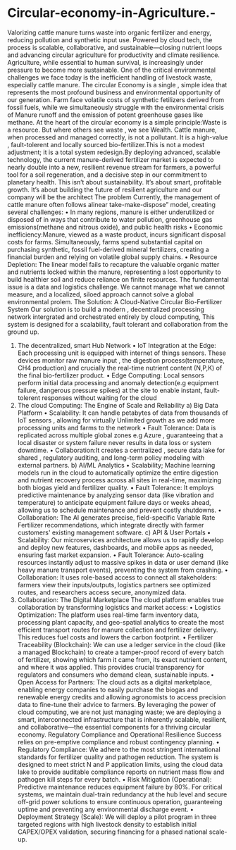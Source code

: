 # Circular-economy-in-Agriculture.-
Valorizing cattle manure turns waste into organic fertilizer and energy, reducing pollution and synthetic input use. Powered by cloud tech, the process is scalable, collaborative, and sustainable—closing nutrient loops and advancing circular agriculture for productivity and climate resilience.
Agriculture, while essential to human survival, is increasingly under pressure to become more sustainable. One of the critical environmental challenges we face today is the inefficient handling of livestock waste, especially cattle manure.
The circular Economy is a single , simple idea that represents the most profound business and environmental opportunity of our generation.
Farm face volatile costs of synthetic fetilizers derived from fossil fuels, while we simultaneously struggle with the environmental crisis of Manure runoff and the emission of potent greenhouse gases like methane. 
At the heart of the circular economy is a simple principle:Waste is a resource. But where others see waste , we see Wealth.
Cattle manure, when processed and managed correctly, is  not a pollutant. It is a high-value , fault-tolerent and locally sourced bio-fertilizer.This is not a modest adjustment; it is a total system redesign.By deploying advanced, scalable technology, the current manure-derived fertilizer market is expected to nearly double into a new, resilient revenue stream for farmers, a powerful tool for a soil regeneration, and a decisive step in our commitment to planetary health.
This isn’t about sustainability. It’s about smart, profitable growth. It’s about building the future of resilient agriculture and our company will be the architect
The problem
Currently, the management of cattle manure often follows alinear take-make-dispose” model, creating several challenges:
•	In many regions, manure is either underutilized or disposed of in ways that contribute to water pollution, greenhouse gas emissions(methane and nitrous oxide), and public health risks
•	Economic inefficiency:Manure, viewed as a waste product, incurs significant disposal costs for farms. Simultaneously, farms spend substantial capital on purchasing synthetic, fossil fuel-derived mineral fertilizers, creating a financial burden and relying on volatile global supply chains.
•	Resource Depletion: The linear model fails to recapture the valuable organic matter and nutrients locked within the manure, representing a lost opportunity to build healthier soil and reduce reliance on finite resources.
The fundamental issue is a data and logistics challenge. We cannot manage what we cannot measure, and a localized, siloed approach cannot solve a global environmental prolem.
The Solution: A Cloud-Native Circular Bio-Fertilizer System
Our solution is to build a modern , decentralized processing network intergrated and orchestrated entirely by cloud computing, This system is designed for a scalability, fault tolerant and collaboration from the ground up.
1.	The decentralized, smart Hub Network
•	IoT Integration at the Edge: Each processing unit is equipped with internet of things sensors. These devices monitor raw manure input , the digestion process(temperature, CH4 production) and crucially the real-time nutrient content (N,P,K) of the final bio-fertilizer product.
•	Edge Computing: Local sensors perform initial data processing and anomaly detection(e.g equipment failure, dangerous pressure spikes) at the site to enable instant, fault-tolerent responses without waiting for the cloud 
2.	The cloud Computing: The Engine of Scale and Reliability
a)	Big Data Platform 
•	Scalability: It can handle petabytes of data from thousands of IoT sensors , allowing for virtually Unlimited growth as we add more processing units and farms to the network
•	Fault Tolerance: Data is replicated across multiple global zones e.g Azure , guaranteeing that a local disaster or system failure never results in data loss or system downtime.
•	Collaboration:It creates a centralized , secure data lake for shared , regulatory auditing, and long-term policy modeling with external partners.
b)	AI/ML Analytics
•	Scalability; Machine learning models run in the cloud to automatically optimize the entire digestion and nutrient recovery process across all sites in real-time, maximizing both biogas yield and fertilizer quality.
•	Fault Tolerance: It employs predictive maintenance by analyzing sensor data (like vibration and temperature) to anticipate equipment failure days or weeks ahead, allowing us to schedule maintenance and prevent costly shutdowns.
•	Collaboration: The AI generates precise, field-specific Variable Rate Fertilizer recommendations, which integrate directly with farmer customers' existing management software.
c)	API & User Portals
•	Scalability: Our microservices architecture allows us to rapidly develop and deploy new features, dashboards, and mobile apps as needed, ensuring fast market expansion.
•	Fault Tolerance: Auto-scaling resources instantly adjust to massive spikes in data or user demand (like heavy manure transport events), preventing the system from crashing.
•	Collaboration: It uses role-based access to connect all stakeholders: farmers view their inputs/outputs, logistics partners see optimized routes, and researchers access secure, anonymized data.
3.	Collaboration: The Digital Marketplace
The cloud platform enables true collaboration by transforming logistics and market access:
•	Logistics Optimization: The platform uses real-time farm inventory data, processing plant capacity, and geo-spatial analytics to create the most efficient transport routes for manure collection and fertilizer delivery. This reduces fuel costs and lowers the carbon footprint.
•	Fertilizer Traceability (Blockchain): We can use a ledger service in the cloud (like a managed Blockchain) to create a tamper-proof record of every batch of fertilizer, showing which farm it came from, its exact nutrient content, and where it was applied. This provides crucial transparency for regulators and consumers who demand clean, sustainable inputs.
•	Open Access for Partners: The cloud acts as a digital marketplace, enabling energy companies to easily purchase the biogas and renewable energy credits and allowing agronomists to access precision data to fine-tune their advice to farmers.
By leveraging the power of cloud computing, we are not just managing waste; we are deploying a smart, interconnected infrastructure that is inherently scalable, resilient, and collaborative—the essential components for a thriving circular economy.
Regulatory Compliance and Operational Resilience
Success relies on pre-emptive compliance and robust contingency planning.
•	Regulatory Compliance: We adhere to the most stringent international standards for fertilizer quality and pathogen reduction. The system is designed to meet strict N and P application limits, using the cloud data lake to provide auditable compliance reports on nutrient mass flow and pathogen kill steps for every batch.
•	Risk Mitigation (Operational): Predictive maintenance reduces equipment failure by 80%. For critical systems, we maintain dual-train redundancy at the hub level and secure off-grid power solutions to ensure continuous operation, guaranteeing uptime and preventing any environmental discharge event. 
•	Deployment Strategy (Scale): We will deploy a pilot program in three targeted regions with high livestock density to establish initial CAPEX/OPEX validation, securing financing for a phased national scale-up.







